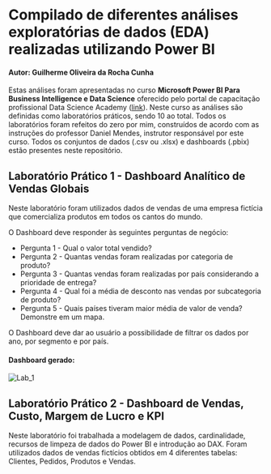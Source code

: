 # Compilado de diferentes análises exploratórias de dados (EDA) realizadas utilizando Power BI
#### Autor: Guilherme Oliveira da Rocha Cunha

Estas análises foram apresentadas no curso **Microsoft Power BI Para Business Intelligence e Data Science** oferecido pelo portal de capacitação profissional Data Science Academy ([link](https://www.datascienceacademy.com.br/course/microsoft-power-bi-para-business-intelligence-e-data-science)). Neste curso as análises são definidas como laboratórios práticos, sendo 10 ao total. Todos os laboratórios foram refeitos do zero por mim, construídos de acordo com as instruções do professor Daniel Mendes, instrutor responsável por este curso. Todos os conjuntos de dados (.csv ou .xlsx) e dashboards (.pbix) estão presentes neste repositório.

## Laboratório Prático 1 - Dashboard Analítico de Vendas Globais
Neste laboratório foram utilizados dados de vendas de uma empresa fictícia que comercializa produtos em todos os cantos do mundo.

O Dashboard deve responder às seguintes perguntas de negócio:
- Pergunta 1 - Qual o valor total vendido?
- Pergunta 2 - Quantas vendas foram realizadas por categoria de produto?
- Pergunta 3 - Quantas vendas foram realizadas por país considerando a prioridade de entrega?
- Pergunta 4 - Qual foi a média de desconto nas vendas por subcategoria de produto?
- Pergunta 5 - Quais países tiveram maior média de valor de venda? Demonstre em um mapa.

O Dashboard deve dar ao usuário a possibilidade de filtrar os dados por ano, por segmento e por país.

#### Dashboard gerado:
![Lab_1](https://github.com/Gui-lherme-Oliv/Data-Analysis_PowerBI/assets/123426025/cbcad32a-37dc-42c8-95a3-d433406d0ac1)

## Laboratório Prático 2 - Dashboard de Vendas, Custo, Margem de Lucro e KPI
Neste laboratório foi trabalhada a modelagem de dados, cardinalidade, recursos de limpeza de dados do Power BI e introdução ao DAX. Foram utilizados dados de vendas fictícios obtidos em 4 diferentes tabelas: Clientes, Pedidos, Produtos e Vendas.



